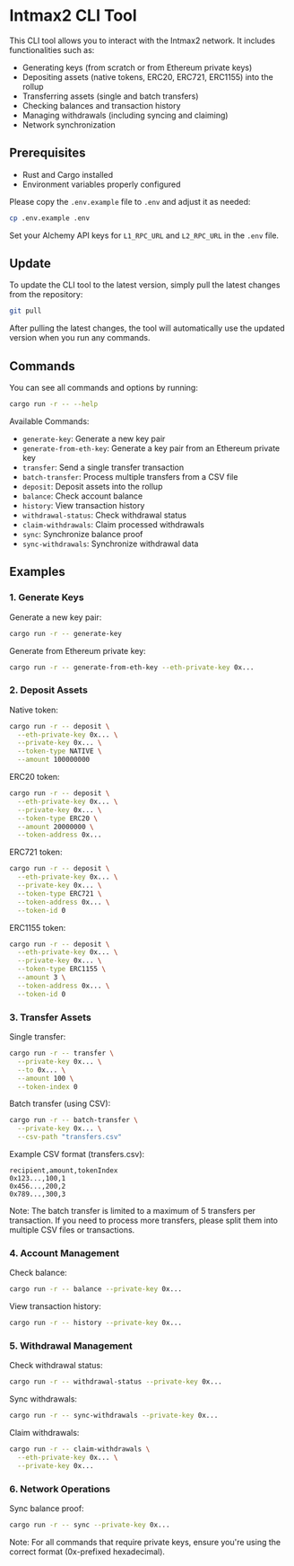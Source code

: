 # Intmax2 CLI Tool

This CLI tool allows you to interact with the Intmax2 network. It includes functionalities such as:

- Generating keys (from scratch or from Ethereum private keys)
- Depositing assets (native tokens, ERC20, ERC721, ERC1155) into the rollup
- Transferring assets (single and batch transfers)
- Checking balances and transaction history
- Managing withdrawals (including syncing and claiming)
- Network synchronization

## Prerequisites

- Rust and Cargo installed
- Environment variables properly configured

Please copy the `.env.example` file to `.env` and adjust it as needed:

```bash
cp .env.example .env
```

Set your Alchemy API keys for `L1_RPC_URL` and `L2_RPC_URL` in the `.env` file.

## Update

To update the CLI tool to the latest version, simply pull the latest changes from the repository:

```bash
git pull
```

After pulling the latest changes, the tool will automatically use the updated version when you run any commands.

## Commands

You can see all commands and options by running:

```bash
cargo run -r -- --help
```

Available Commands:

- `generate-key`: Generate a new key pair
- `generate-from-eth-key`: Generate a key pair from an Ethereum private key
- `transfer`: Send a single transfer transaction
- `batch-transfer`: Process multiple transfers from a CSV file
- `deposit`: Deposit assets into the rollup
- `balance`: Check account balance
- `history`: View transaction history
- `withdrawal-status`: Check withdrawal status
- `claim-withdrawals`: Claim processed withdrawals
- `sync`: Synchronize balance proof
- `sync-withdrawals`: Synchronize withdrawal data

## Examples

### 1. Generate Keys

Generate a new key pair:
```bash
cargo run -r -- generate-key
```

Generate from Ethereum private key:
```bash
cargo run -r -- generate-from-eth-key --eth-private-key 0x...
```

### 2. Deposit Assets

Native token:
```bash
cargo run -r -- deposit \
  --eth-private-key 0x... \
  --private-key 0x... \
  --token-type NATIVE \
  --amount 100000000
```

ERC20 token:
```bash
cargo run -r -- deposit \
  --eth-private-key 0x... \
  --private-key 0x... \
  --token-type ERC20 \
  --amount 20000000 \
  --token-address 0x...
```

ERC721 token:
```bash
cargo run -r -- deposit \
  --eth-private-key 0x... \
  --private-key 0x... \
  --token-type ERC721 \
  --token-address 0x... \
  --token-id 0
```

ERC1155 token:
```bash
cargo run -r -- deposit \
  --eth-private-key 0x... \
  --private-key 0x... \
  --token-type ERC1155 \
  --amount 3 \
  --token-address 0x... \
  --token-id 0
```

### 3. Transfer Assets

Single transfer:
```bash
cargo run -r -- transfer \
  --private-key 0x... \
  --to 0x... \
  --amount 100 \
  --token-index 0
```

Batch transfer (using CSV):
```bash
cargo run -r -- batch-transfer \
  --private-key 0x... \
  --csv-path "transfers.csv"
```

Example CSV format (transfers.csv):
```csv
recipient,amount,tokenIndex
0x123...,100,1
0x456...,200,2
0x789...,300,3
```

Note: The batch transfer is limited to a maximum of 5 transfers per transaction. If you need to process more transfers, please split them into multiple CSV files or transactions.

### 4. Account Management

Check balance:
```bash
cargo run -r -- balance --private-key 0x...
```

View transaction history:
```bash
cargo run -r -- history --private-key 0x...
```

### 5. Withdrawal Management

Check withdrawal status:
```bash
cargo run -r -- withdrawal-status --private-key 0x...
```

Sync withdrawals:
```bash
cargo run -r -- sync-withdrawals --private-key 0x...
```

Claim withdrawals:
```bash
cargo run -r -- claim-withdrawals \
  --eth-private-key 0x... \
  --private-key 0x...
```

### 6. Network Operations

Sync balance proof:
```bash
cargo run -r -- sync --private-key 0x...
```

Note: For all commands that require private keys, ensure you're using the correct format (0x-prefixed hexadecimal).